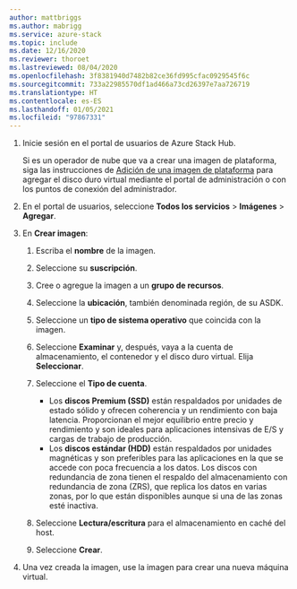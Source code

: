 ```yaml
---
author: mattbriggs
ms.author: mabrigg
ms.service: azure-stack
ms.topic: include
ms.date: 12/16/2020
ms.reviewer: thoroet
ms.lastreviewed: 08/04/2020
ms.openlocfilehash: 3f8381940d7482b82ce36fd995cfac0929545f6c
ms.sourcegitcommit: 733a22985570df1ad466a73cd26397e7aa726719
ms.translationtype: HT
ms.contentlocale: es-ES
ms.lasthandoff: 01/05/2021
ms.locfileid: "97867331"
---
```

1. Inicie sesión en el portal de usuarios de Azure Stack Hub.

    Si es un operador de nube que va a crear una imagen de plataforma, siga las instrucciones de [Adición de una imagen de plataforma](../operator/azure-stack-add-vm-image.md#add-a-platform-image) para agregar el disco duro virtual mediante el portal de administración o con los puntos de conexión del administrador.

2. En el portal de usuarios, seleccione **Todos los servicios** > **Imágenes** > **Agregar**.

3. En **Crear imagen**:

    1. Escriba el **nombre** de la imagen.
    2. Seleccione su **suscripción**.
    3. Cree o agregue la imagen a un **grupo de recursos**.
    4. Seleccione la **ubicación**, también denominada región, de su ASDK.
    5. Seleccione un **tipo de sistema operativo** que coincida con la imagen.
    6. Seleccione **Examinar** y, después, vaya a la cuenta de almacenamiento, el contenedor y el disco duro virtual. Elija **Seleccionar**.
    5. Seleccione el **Tipo de cuenta**.
        - Los **discos Premium (SSD)** están respaldados por unidades de estado sólido y ofrecen coherencia y un rendimiento con baja latencia. Proporcionan el mejor equilibrio entre precio y rendimiento y son ideales para aplicaciones intensivas de E/S y cargas de trabajo de producción.  
        - Los **discos estándar (HDD)** están respaldados por unidades magnéticas y son preferibles para las aplicaciones en la que se accede con poca frecuencia a los datos. Los discos con redundancia de zona tienen el respaldo del almacenamiento con redundancia de zona (ZRS), que replica los datos en varias zonas, por lo que están disponibles aunque si una de las zonas esté inactiva.

    8. Seleccione **Lectura/escritura** para el almacenamiento en caché del host.
    9. Seleccione **Crear**.

4. Una vez creada la imagen, use la imagen para crear una nueva máquina virtual.